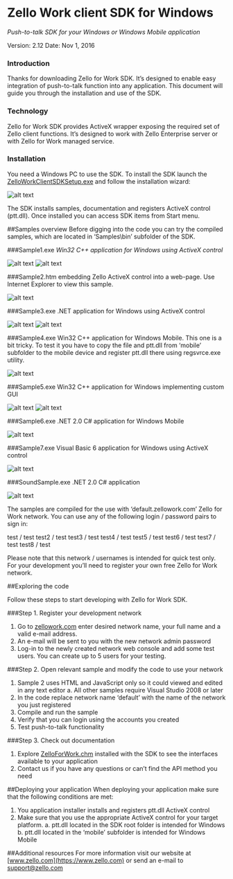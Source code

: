 # Zello Work client SDK for Windows
*Push-to-talk SDK for your Windows or Windows Mobile application*

Version: 2.12
Date: Nov 1, 2016

### Introduction
Thanks for downloading Zello for Work SDK. It’s designed to enable easy integration of push-to-talk function into any application. This document will guide you through the installation and use of the SDK.
### Technology
Zello for Work SDK provides ActiveX wrapper exposing the required set of Zello client functions. It’s designed to work with Zello Enterprise server or with Zello for Work managed service.  
### Installation
You need a Windows PC to use the SDK. To install the SDK launch the [ZelloWorkClientSDKSetup.exe](./ZelloWorkClientSDKSetup.exe) and follow the installation wizard:


![alt text](Screenshots/Setup.png "Description goes here")


The SDK installs samples, documentation and registers ActiveX control (ptt.dll). Once installed you can access SDK items from Start menu.
 
##Samples overview
Before digging into the code you can try the compiled samples, which are located in ‘Samples\bin’ subfolder of the SDK.

###Sample1.exe 
*Win32 C++ application for Windows using ActiveX control*

![alt text](Screenshots/Sample1-1.png "Description goes here")
![alt text](Screenshots/Sample1-2.png "Description goes here")

###Sample2.htm 
embedding Zello ActiveX control into a web-page. Use Internet Explorer to view this sample. 

![alt text](Screenshots/Sample2-1.png "Description goes here")

###Sample3.exe 
.NET application for Windows using ActiveX control

![alt text](Screenshots/Sample3-1.png "Description goes here")
![alt text](Screenshots/Sample3-2.png "Description goes here")

###Sample4.exe
Win32 C++ application for Windows Mobile. This one is a bit tricky. To test it you have to copy the file and ptt.dll from ‘mobile’ subfolder to the mobile device and register ptt.dll there using regsvrce.exe utility.

![alt text](Screenshots/Sample3-1.png "Description goes here")

###Sample5.exe
Win32 C++ application for Windows implementing custom GUI

![alt text](Screenshots/Sample5-1.png "Description goes here")
![alt text](Screenshots/Sample5-2.png "Description goes here")

###Sample6.exe 
.NET 2.0 C# application for Windows Mobile

![alt text](Screenshots/Sample3-1.png "Description goes here")

###Sample7.exe 
Visual Basic 6 application for Windows using ActiveX control

![alt text](Screenshots/Sample3-1.png "Description goes here")

###SoundSample.exe 
.NET 2.0 C# application 

![alt text](Screenshots/SoundSample.png "Description goes here")

The samples are compiled for the use with ‘default.zellowork.com’ Zello for Work network. You can use any of the following login / password pairs to sign in:

test / test
test2 / test
test3 / test
test4 / test
test5 / test
test6 / test
test7 / test
test8 / test

Please note that this network / usernames is intended for quick test only. For your development you’ll need to register your own free Zello for Work network.

##Exploring the code

Follow these steps to start developing with Zello for Work SDK.

###Step 1. Register your development network

1.	Go to [zellowork.com](https://zellowork.com/) enter desired network name, your full name and a valid e-mail address.
2.	An e-mail will be sent to you with the new network admin password
3.	Log-in to the newly created network web console and add some test users. You can create up to 5  users for your testing.

###Step 2. Open relevant sample and modify the code to use your network

1.	Sample 2 uses HTML and JavaScript only so it could viewed and edited in any text editor
a.	All other samples require Visual Studio 2008 or later
2.	In the code replace network name ‘default’ with the name of the network you just registered
3.	Compile and run the sample
4.	Verify that you can login using the accounts you created
5.	Test push-to-talk functionality

###Step 3. Check out documentation

1.	Explore [ZelloForWork.chm](ZelloForWork.chm) installed with the SDK to see the interfaces available to your application
2.	Contact us if you have any questions or can’t find the API method you need

##Deploying your application
When deploying your application make sure that the following conditions are met:

1.	You application installer installs and registers ptt.dll ActiveX control
2.	Make sure that you use the appropriate ActiveX control for your target platform. 
  a.	ptt.dll located in the SDK root folder is intended for Windows
  b.	ptt.dll located in the ‘mobile’ subfolder is intended for Windows Mobile

##Additional resources
For more information visit our website at [www.zello.com](https://www.zello.com) or send an e-mail to support@zello.com 
